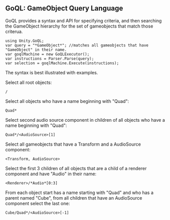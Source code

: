 GoQL: GameObject Query Language
-------------------------------

GoQL provides a syntax and API for specifying criteria, and then searching the GameObject hierarchy
for the set of gameobjects that match those criterua.
    
    using Unity.GoQL;
    var query = "*GameObject*"; //matches all gameobjects that have "GameObject" in their name.
    var goqlMachine = new GoQLExecutor();
    var instructions = Parser.Parse(query);
    var selection = goqlMachine.Execute(instructions);
    
The syntax is best illustrated with examples.



Select all root objects:

    /

Select all objects who have a name beginning with "Quad":

    Quad*

Select second audio source component in children of all objects who have a name beginning with "Quad":

    Quad*/<AudioSource>[1]


Select all gameobjects that have a Transform and a AudioSource component: 

    <Transform, AudioSource>


Select the first 3 children of all objects that are a child of a renderer component and have "Audio" in their name: 

    <Renderer>/*Audio*[0:3]


From each object start has a name starting with "Quad" and who has a parent named "Cube", from all children that have an AudioSource component select the last one: 

    Cube/Quad*/<AudioSource>[-1]


